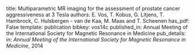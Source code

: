 title: Multiparametric MR imaging for the assessment of prostate cancer aggressiveness at 3 Tesla
authors: E. Vos, T. Kobus, G. Litjens, T. Hambrock, C. Hulsbergen - van de Kaa, M. Maas and T. Scheenen
has_pdf: False
template: publication
bibkey: vos14c
published_in: Annual Meeting of the International Society for Magnetic Resonance in Medicine
pub_details: in: <i>Annual Meeting of the International Society for Magnetic Resonance in Medicine</i>, 2014
